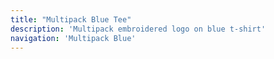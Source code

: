 ```yaml
---
title: "Multipack Blue Tee"
description: 'Multipack embroidered logo on blue t-shirt'
navigation: 'Multipack Blue'
---
```

